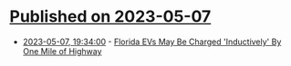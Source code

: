 # [Published on 2023-05-07](index.md)

* [2023-05-07, 19:34:00](https://hardware.slashdot.org/story/23/05/07/1810216/florida-evs-may-be-charged-inductively-by-one-mile-of-highway?utm_source=rss1.0mainlinkanon&utm_medium=feed) - [Florida EVs May Be Charged 'Inductively' By One Mile of Highway](https://hardware.slashdot.org/story/23/05/07/1810216/florida-evs-may-be-charged-inductively-by-one-mile-of-highway?utm_source=rss1.0mainlinkanon&utm_medium=feed)
